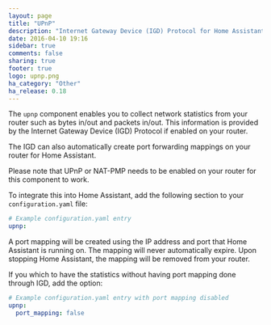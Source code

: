 ```yaml
---
layout: page
title: "UPnP"
description: "Internet Gateway Device (IGD) Protocol for Home Assistant."
date: 2016-04-10 19:16
sidebar: true
comments: false
sharing: true
footer: true
logo: upnp.png
ha_category: "Other"
ha_release: 0.18
---
```


The `upnp` component enables you to collect network statistics from your router such as bytes in/out and packets in/out. This information is provided by the Internet Gateway Device (IGD) Protocol if enabled on your router.

The IGD can also automatically create port forwarding mappings on your router for Home Assistant. 

Please note that UPnP or NAT-PMP needs to be enabled on your router for this component to work.

To integrate this into Home Assistant, add the following section to your `configuration.yaml` file:

```yaml
# Example configuration.yaml entry
upnp:
```

A port mapping will be created using the IP address and port that Home Assistant is running on. The mapping will never automatically expire. Upon stopping Home Assistant, the mapping will be removed from your router.

If you which to have the statistics without having port mapping done through IGD, add the option:
```yaml
# Example configuration.yaml entry with port mapping disabled 
upnp:
  port_mapping: false
```
